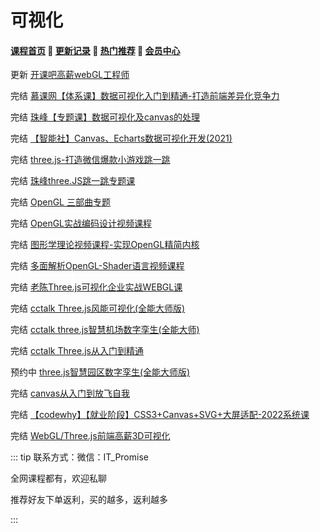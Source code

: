 # 可视化
#### [**课程首页**](../../README.md) 💖 [**更新记录**](./gxjl-2023.md) 💖 [**热门推荐**](./rmtj.md) 💖 [**会员中心**](./vip.md)

更新 [开课吧高薪webGL工程师](https://www.kaikeba.com/course/vip/255)

完结 [慕课网【体系课】数据可视化入门到精通-打造前端差异化竞争力](https://coding.imooc.com/class/445.html?mc_marking=60e5294c605a87b2af7257d06f70505e&mc_channel=syb7)

完结 [珠峰【专题课】数据可视化及canvas的处理](http://www.javascriptpeixun.cn/course/2119)

完结 [【智能社】Canvas、Echarts数据可视化开发(2021)](https://ke.qq.com/course/3582423)

完结 [three.js-打造微信爆款小游戏跳一跳](https://coding.imooc.com/class/282.html)

完结 [珠峰three.JS跳一跳专题课](http://www.javascriptpeixun.cn/goods/show/41)

完结 [OpenGL 三部曲专题](https://edu.51cto.com/topic/1199.html)

完结 [OpenGL实战编码设计视频课程](https://edu.51cto.com/topic/1199.html)

完结 [图形学理论视频课程-实现OpenGL精简内核](https://edu.51cto.com/course/8339.html)

完结 [多面解析OpenGL-Shader语言视频课程](https://edu.51cto.com/course/10726.html)

完结 [老陈Three.js可视化企业实战WEBGL课](https://study.163.com/course/introduction.htm?courseId=1212491801)

完结 [cctalk Three.js风能可视化(全能大师版)](https://www.cctalk.com/m/group/90244646)

完结 [cctalk three.js智慧机场数字孪生(全能大师)](https://www.cctalk.com/m/group/90399402)

完结 [cctalk Three.js从入门到精通](https://www.cctalk.com/m/group/90399566)

预约中 [three.js智慧园区数字孪生(全能大师版)](https://www.cctalk.com/m/group/90382786)

完结 [canvas从入门到放飞自我](https://appwhrkrsz84443.h5.xiaoeknow.com/v1/goods/goods_detail/p_62a6c23fe4b01c509abd5cb7?type=3)

完结 [【codewhy】【就业阶段】CSS3+Canvas+SVG+大屏适配-2022系统课](https://ke.qq.com/course/5066569)

完结 [WebGL/Three.js前端高薪3D可视化](WebGL/Three.js前端高薪3D可视化)



::: tip
联系方式：微信：IT_Promise

全网课程都有，欢迎私聊

推荐好友下单返利，买的越多，返利越多

:::